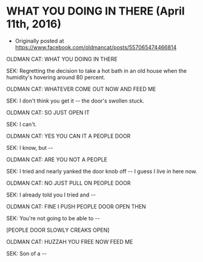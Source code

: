 # WHAT YOU DOING IN THERE (April 11th, 2016)

 * Originally posted at https://www.facebook.com/oldmancat/posts/557065474466814

OLDMAN CAT: WHAT YOU DOING IN THERE

SEK: Regretting the decision to take a hot bath in an old house when the humidity's hovering around 80 percent.

OLDMAN CAT: WHATEVER COME OUT NOW AND FEED ME

SEK: I don't think you get it -- the door's swollen stuck.

OLDMAN CAT: SO JUST OPEN IT

SEK: I can't.

OLDMAN CAT: YES YOU CAN IT A PEOPLE DOOR

SEK: I know, but --

OLDMAN CAT: ARE YOU NOT A PEOPLE

SEK: I tried and nearly yanked the door knob off -- I guess I live in here now.

OLDMAN CAT: NO JUST PULL ON PEOPLE DOOR

SEK: I already told you I tried and --

OLDMAN CAT: FINE I PUSH PEOPLE DOOR OPEN THEN

SEK: You're not going to be able to --

[PEOPLE DOOR SLOWLY CREAKS OPEN]

OLDMAN CAT: HUZZAH YOU FREE NOW FEED ME

SEK: Son of a --

